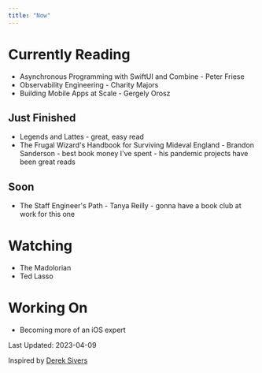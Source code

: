 ```yaml
---
title: "Now"
---
```


# Currently Reading
* Asynchronous Programming with SwiftUI and Combine - Peter Friese
* Observability Engineering - Charity Majors
* Building Mobile Apps at Scale - Gergely Orosz

## Just Finished
* Legends and Lattes - great, easy read
* The Frugal Wizard's Handbook for Surviving Mideval England - Brandon Sanderson - best book money I've spent - his pandemic projects have been great reads

## Soon
* The Staff Engineer's Path - Tanya Reilly - gonna have a book club at work for this one

# Watching
* The Madolorian
* Ted Lasso

# Working On
* Becoming more of an iOS expert


Last Updated: 2023-04-09

Inspired by [Derek Sivers](http://sivers.org/nowff)
